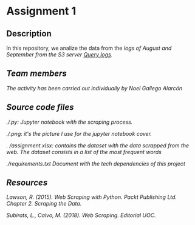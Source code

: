 # Assignment 1

## Description

<p>In this repository, we analize the data from the <em> logs of August and September from the S3 server <a href="https://s3-eu-west-1.amazonaws.com/data.public.bdatainstitute.com/dam/">Query logs</a>. 
 </p>

## Team members
The activity has been carried out individually by Noel Gallego Alarcón

## Source code files
./.py: Jupyter notebook with the scraping process.

./.png: it's the picture I use for the jupyter notebook cover.

. /assignment.xlsx: contains the dataset with the data scrapped from the web. The dataset consists in a list of the most frequent words

./requirements.txt Document with the tech dependencies of this project 

## Resources
Lawson, R. (2015). Web Scraping with Python. Packt Publishing Ltd. Chapter 2. Scraping the Data.

Subirats, L., Calvo, M. (2018). Web Scraping. Editorial UOC.
